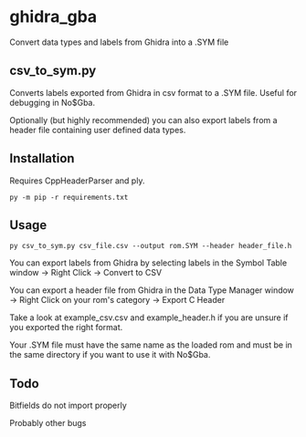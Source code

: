# ghidra_gba
Convert data types and labels from Ghidra into a .SYM file

## csv_to_sym.py
Converts labels exported from Ghidra in csv format to a .SYM file. Useful for debugging in No$Gba.

Optionally (but highly recommended) you can also export labels from a header file containing user defined data types.



## Installation
Requires CppHeaderParser and ply.

`py -m pip -r requirements.txt`

## Usage
`py csv_to_sym.py csv_file.csv --output rom.SYM --header header_file.h`


You can export labels from Ghidra by selecting labels in the Symbol Table window -> Right Click -> Convert to CSV

You can export a header file from Ghidra in the Data Type Manager window -> Right Click on your rom's category -> Export C Header

Take a look at example_csv.csv and example_header.h if you are unsure if you exported the right format.

Your .SYM file must have the same name as the loaded rom and must be in the same directory if you want to use it with No$Gba.

## Todo
Bitfields do not import properly

Probably other bugs
